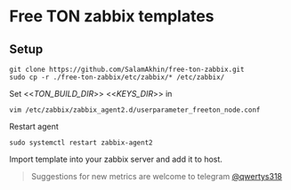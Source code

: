 # Free TON zabbix templates

## Setup
```
git clone https://github.com/SalamAkhin/free-ton-zabbix.git
sudo cp -r ./free-ton-zabbix/etc/zabbix/* /etc/zabbix/
```

Set <<_TON_BUILD_DIR_>> <<_KEYS_DIR_>> in
```
vim /etc/zabbix/zabbix_agent2.d/userparameter_freeton_node.conf
```

Restart agent
```
sudo systemctl restart zabbix-agent2
```

Import template into your zabbix server and add it to host.


>Suggestions for new metrics are welcome to telegram [@qwertys318](https://t.me/qwertys318)
